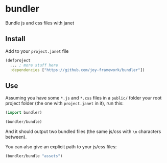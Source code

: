 # bundler

Bundle js and css files with janet

## Install

Add to your `project.janet` file

```clojure
(defproject
  ... ; more stuff here
  :dependencies ["https://github.com/joy-framework/bundler"])
```

## Use

Assuming you have some `*.js` and `*.css` files in a `public/` folder your root project folder (the one with `project.janet` in it), run this:

```clojure
(import bundler)

(bundler/bundle)
```

And it should output two bundled files (the same js/css with `\n` characters between).

You can also give an explicit path to your js/css files:

```clojure
(bundler/bundle "assets")
```
